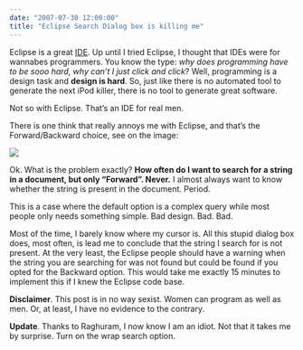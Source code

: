 ```yaml
---
date: "2007-07-30 12:00:00"
title: "Eclipse Search Dialog box is killing me"
---
```




Eclipse is a great [IDE](https://en.wikipedia.org/wiki/Integrated_development_environment). Up until I tried Eclipse, I thought that IDEs were for wannabes programmers. You know the type: <em>why does programming have to be sooo hard, why can&rsquo;t I just click and click</em>? Well, programming is a design task and __design is hard__. So, just like there is no automated tool to generate the next iPod killer, there is no tool to generate great software.

Not so with Eclipse. That&rsquo;s an IDE for real men. 

There is one think that really annoys me with Eclipse, and that&rsquo;s the Forward/Backward choice, see on the image:

<img decoding="async" src="https://lh5.google.com/lemire/Rq5mUkW0c2I/AAAAAAAAAUo/WNrACApg3a8/s144/Picture%202.png" />

Ok. What is the problem exactly? __How often do I want to search for a string in a document, but only &ldquo;Forward&rdquo;. Never.__ I almost always want to know whether the string is present in the document. Period. 

This is a case where the default option is a complex query while most people only needs something simple. Bad design. Bad. Bad.

Most of the time, I barely know where my cursor is. All this stupid dialog box does, most often, is lead me to conclude that the string I search for is not present. At the very least, the Eclipse people should have a warning when the string you are searching for was not found but could be found if you opted for the Backward option. This would take me exactly 15 minutes to implement this if I knew the Eclipse code base.

__Disclaimer__. This post is in no way sexist. Women can program as well as men. Or, at least, I have no evidence to the contrary.

__Update__. Thanks to Raghuram, I now know I am an idiot. Not that it takes me by surprise. Turn on the wrap search option.

